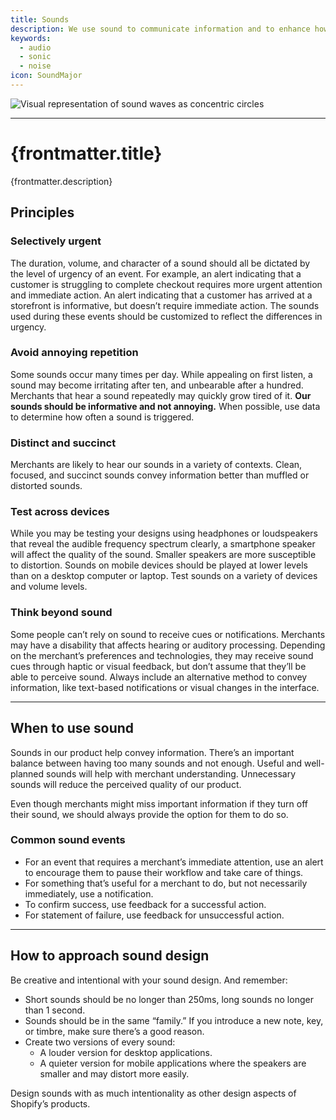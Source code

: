 ```yaml
---
title: Sounds
description: We use sound to communicate information and to enhance how merchants experience the Shopify admin. Sound patterns make interactions easier and more predictable.
keywords:
  - audio
  - sonic
  - noise
icon: SoundMajor
---
```


![Visual representation of sound waves as concentric circles](/images/design/sounds/sound-intro@2x.png)

---

# {frontmatter.title}

<Lede>{frontmatter.description}</Lede>

## Principles

### Selectively urgent

The duration, volume, and character of a sound should all be dictated by the level of urgency of an event. For example, an alert indicating that a customer is struggling to complete checkout requires more urgent attention and immediate action. An alert indicating that a customer has arrived at a storefront is informative, but doesn’t require immediate action. The sounds used during these events should be customized to reflect the differences in urgency.

### Avoid annoying repetition

Some sounds occur many times per day. While appealing on first listen, a sound may become irritating after ten, and unbearable after a hundred. Merchants that hear a sound repeatedly may quickly grow tired of it. **Our sounds should be informative and not annoying.** When possible, use data to determine how often a sound is triggered.

### Distinct and succinct

Merchants are likely to hear our sounds in a variety of contexts. Clean, focused, and succinct sounds convey information better than muffled or distorted sounds.

### Test across devices

While you may be testing your designs using headphones or loudspeakers that reveal the audible frequency spectrum clearly, a smartphone speaker will affect the quality of the sound. Smaller speakers are more susceptible to distortion. Sounds on mobile devices should be played at lower levels than on a desktop computer or laptop. Test sounds on a variety of devices and volume&nbsp;levels.

### Think beyond sound

Some people can’t rely on sound to receive cues or notifications. Merchants may have a disability that affects hearing or auditory processing. Depending on the merchant’s preferences and technologies, they may receive sound cues through haptic or visual feedback, but don’t assume that they’ll be able to perceive sound. Always include an alternative method to convey information, like text-based notifications or visual changes in the interface.

---

## When to use sound

Sounds in our product help convey information. There’s an important balance between having too many sounds and not enough. Useful and well-planned sounds will help with merchant understanding. Unnecessary sounds will reduce the perceived quality of our product.

Even though merchants might miss important information if they turn off their sound, we should always provide the option for them to do so.

### Common sound events

- For an event that requires a merchant’s immediate attention, use an alert to encourage them to pause their workflow and take care of things.
- For something that’s useful for a merchant to do, but not necessarily immediately, use a notification.
- To confirm success, use feedback for a successful action.
- For statement of failure, use feedback for unsuccessful action.

---

## How to approach sound design

Be creative and intentional with your sound design. And remember:

- Short sounds should be no longer than 250ms, long sounds no longer than 1 second.
- Sounds should be in the same “family.” If you introduce a new note, key, or timbre, make sure there’s a good reason.
- Create two versions of every sound:
  - A louder version for desktop applications.
  - A quieter version for mobile applications where the speakers are smaller and may distort more easily.

Design sounds with as much intentionality as other design aspects of Shopify’s products.
